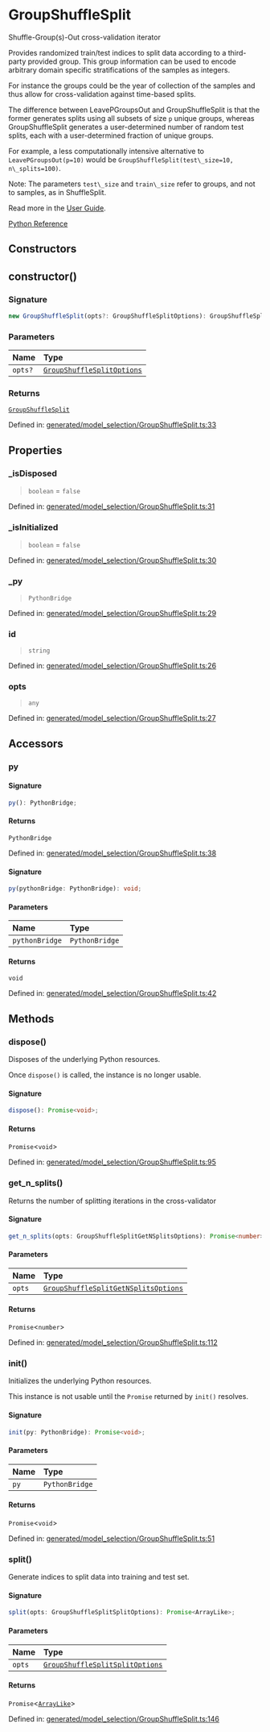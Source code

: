 # GroupShuffleSplit

Shuffle-Group(s)-Out cross-validation iterator

Provides randomized train/test indices to split data according to a third-party provided group. This group information can be used to encode arbitrary domain specific stratifications of the samples as integers.

For instance the groups could be the year of collection of the samples and thus allow for cross-validation against time-based splits.

The difference between LeavePGroupsOut and GroupShuffleSplit is that the former generates splits using all subsets of size `p` unique groups, whereas GroupShuffleSplit generates a user-determined number of random test splits, each with a user-determined fraction of unique groups.

For example, a less computationally intensive alternative to `LeavePGroupsOut(p=10)` would be `GroupShuffleSplit(test\_size=10, n\_splits=100)`.

Note: The parameters `test\_size` and `train\_size` refer to groups, and not to samples, as in ShuffleSplit.

Read more in the [User Guide](../cross_validation.html#group-shuffle-split).

[Python Reference](https://scikit-learn.org/stable/modules/generated/sklearn.model_selection.GroupShuffleSplit.html)

## Constructors

## constructor()

### Signature

```ts
new GroupShuffleSplit(opts?: GroupShuffleSplitOptions): GroupShuffleSplit;
```

### Parameters

| Name | Type |
| :------ | :------ |
| `opts?` | [`GroupShuffleSplitOptions`](../interfaces/GroupShuffleSplitOptions.md) |

### Returns

[`GroupShuffleSplit`](GroupShuffleSplit.md)

Defined in:  [generated/model\_selection/GroupShuffleSplit.ts:33](https://github.com/transitive-bullshit/scikit-learn-ts/blob/122b3c0/packages/sklearn/src/generated/model_selection/GroupShuffleSplit.ts#L33)

## Properties

### \_isDisposed

> `boolean`  = `false`

Defined in:  [generated/model\_selection/GroupShuffleSplit.ts:31](https://github.com/transitive-bullshit/scikit-learn-ts/blob/122b3c0/packages/sklearn/src/generated/model_selection/GroupShuffleSplit.ts#L31)

### \_isInitialized

> `boolean`  = `false`

Defined in:  [generated/model\_selection/GroupShuffleSplit.ts:30](https://github.com/transitive-bullshit/scikit-learn-ts/blob/122b3c0/packages/sklearn/src/generated/model_selection/GroupShuffleSplit.ts#L30)

### \_py

> `PythonBridge`

Defined in:  [generated/model\_selection/GroupShuffleSplit.ts:29](https://github.com/transitive-bullshit/scikit-learn-ts/blob/122b3c0/packages/sklearn/src/generated/model_selection/GroupShuffleSplit.ts#L29)

### id

> `string`

Defined in:  [generated/model\_selection/GroupShuffleSplit.ts:26](https://github.com/transitive-bullshit/scikit-learn-ts/blob/122b3c0/packages/sklearn/src/generated/model_selection/GroupShuffleSplit.ts#L26)

### opts

> `any`

Defined in:  [generated/model\_selection/GroupShuffleSplit.ts:27](https://github.com/transitive-bullshit/scikit-learn-ts/blob/122b3c0/packages/sklearn/src/generated/model_selection/GroupShuffleSplit.ts#L27)

## Accessors

### py

#### Signature

```ts
py(): PythonBridge;
```

#### Returns

`PythonBridge`

Defined in:  [generated/model\_selection/GroupShuffleSplit.ts:38](https://github.com/transitive-bullshit/scikit-learn-ts/blob/122b3c0/packages/sklearn/src/generated/model_selection/GroupShuffleSplit.ts#L38)

#### Signature

```ts
py(pythonBridge: PythonBridge): void;
```

#### Parameters

| Name | Type |
| :------ | :------ |
| `pythonBridge` | `PythonBridge` |

#### Returns

`void`

Defined in: [generated/model\_selection/GroupShuffleSplit.ts:42](https://github.com/transitive-bullshit/scikit-learn-ts/blob/122b3c0/packages/sklearn/src/generated/model_selection/GroupShuffleSplit.ts#L42)

## Methods

### dispose()

Disposes of the underlying Python resources.

Once `dispose()` is called, the instance is no longer usable.

#### Signature

```ts
dispose(): Promise<void>;
```

#### Returns

`Promise`\<`void`\>

Defined in:  [generated/model\_selection/GroupShuffleSplit.ts:95](https://github.com/transitive-bullshit/scikit-learn-ts/blob/122b3c0/packages/sklearn/src/generated/model_selection/GroupShuffleSplit.ts#L95)

### get\_n\_splits()

Returns the number of splitting iterations in the cross-validator

#### Signature

```ts
get_n_splits(opts: GroupShuffleSplitGetNSplitsOptions): Promise<number>;
```

#### Parameters

| Name | Type |
| :------ | :------ |
| `opts` | [`GroupShuffleSplitGetNSplitsOptions`](../interfaces/GroupShuffleSplitGetNSplitsOptions.md) |

#### Returns

`Promise`\<`number`\>

Defined in:  [generated/model\_selection/GroupShuffleSplit.ts:112](https://github.com/transitive-bullshit/scikit-learn-ts/blob/122b3c0/packages/sklearn/src/generated/model_selection/GroupShuffleSplit.ts#L112)

### init()

Initializes the underlying Python resources.

This instance is not usable until the `Promise` returned by `init()` resolves.

#### Signature

```ts
init(py: PythonBridge): Promise<void>;
```

#### Parameters

| Name | Type |
| :------ | :------ |
| `py` | `PythonBridge` |

#### Returns

`Promise`\<`void`\>

Defined in:  [generated/model\_selection/GroupShuffleSplit.ts:51](https://github.com/transitive-bullshit/scikit-learn-ts/blob/122b3c0/packages/sklearn/src/generated/model_selection/GroupShuffleSplit.ts#L51)

### split()

Generate indices to split data into training and test set.

#### Signature

```ts
split(opts: GroupShuffleSplitSplitOptions): Promise<ArrayLike>;
```

#### Parameters

| Name | Type |
| :------ | :------ |
| `opts` | [`GroupShuffleSplitSplitOptions`](../interfaces/GroupShuffleSplitSplitOptions.md) |

#### Returns

`Promise`\<[`ArrayLike`](../types/ArrayLike.md)\>

Defined in:  [generated/model\_selection/GroupShuffleSplit.ts:146](https://github.com/transitive-bullshit/scikit-learn-ts/blob/122b3c0/packages/sklearn/src/generated/model_selection/GroupShuffleSplit.ts#L146)
